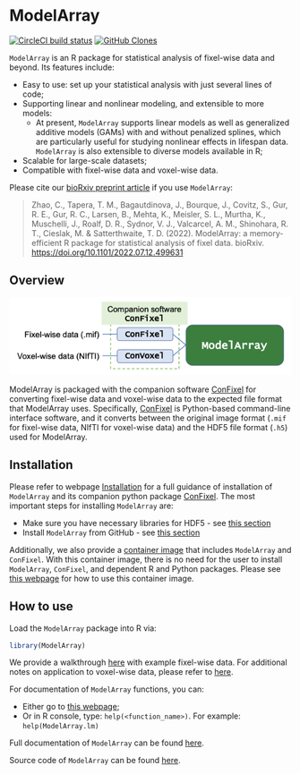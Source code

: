 
<!-- TODO README.md is generated from README.Rmd. Please edit that file -->

# ModelArray

<!-- badges: start -->

[![CircleCI build
status](https://circleci.com/gh/PennLINC/ModelArray.svg?style=svg)](https://circleci.com/gh/PennLINC/ModelArray)
[![GitHub
Clones](https://img.shields.io/badge/dynamic/json?color=success&label=Clone&query=count&url=https://gist.githubusercontent.com/zhao-cy/374b45552335a37d6bd613359eb9bf67/raw/clone.json&logo=github)](https://github.com/MShawon/github-clone-count-badge)
<!-- badges: end -->

`ModelArray` is an R package for statistical analysis of fixel-wise data
and beyond. Its features include:

- Easy to use: set up your statistical analysis with just several lines
  of code;
- Supporting linear and nonlinear modeling, and extensible to more
  models:
  - At present, `ModelArray` supports linear models as well as
    generalized additive models (GAMs) with and without penalized
    splines, which are particularly useful for studying nonlinear
    effects in lifespan data. `ModelArray` is also extensible to diverse
    models available in R;
- Scalable for large-scale datasets;
- Compatible with fixel-wise data and voxel-wise data.

Please cite our [bioRxiv preprint
article](https://doi.org/10.1101/2022.07.12.499631) if you use
`ModelArray`:

> Zhao, C., Tapera, T. M., Bagautdinova, J., Bourque, J., Covitz, S.,
> Gur, R. E., Gur, R. C., Larsen, B., Mehta, K., Meisler, S. L., Murtha,
> K., Muschelli, J., Roalf, D. R., Sydnor, V. J., Valcarcel, A. M.,
> Shinohara, R. T., Cieslak, M. & Satterthwaite, T. D. (2022).
> ModelArray: a memory-efficient R package for statistical analysis of
> fixel data. bioRxiv. <https://doi.org/10.1101/2022.07.12.499631>

## Overview

<center>

![Overview](vignettes/overview_structure.png)

</center>

ModelArray is packaged with the companion software
[ConFixel](https://github.com/PennLINC/ConFixel) for converting
fixel-wise data and voxel-wise data to the expected file format that
ModelArray uses. Specifically,
[ConFixel](https://github.com/PennLINC/ConFixel) is Python-based
command-line interface software, and it converts between the original
image format (`.mif` for fixel-wise data, NIfTI for voxel-wise data) and
the HDF5 file format (`.h5`) used for ModelArray.

<!-- if there is any changes in this overview section, please also update ConFixel's frontpage! -->

## Installation

Please refer to webpage
[Installation](https://pennlinc.github.io/ModelArray/articles/installations.html)
for a full guidance of installation of `ModelArray` and its companion
python package [ConFixel](https://github.com/PennLINC/ConFixel). The
most important steps for installing `ModelArray` are:

- Make sure you have necessary libraries for HDF5 - see [this
  section](https://pennlinc.github.io/ModelArray/articles/installations.html#install-hdf5-libraries-in-the-system)
- Install `ModelArray` from GitHub - see [this
  section](https://pennlinc.github.io/ModelArray/articles/installations.html#install-modelarray-r-package-from-github)

Additionally, we also provide a [container
image](https://hub.docker.com/r/pennlinc/modelarray_confixel) that
includes `ModelArray` and `ConFixel`. With this container image, there
is no need for the user to install `ModelArray`, `ConFixel`, and
dependent R and Python packages. Please see [this
webpage](https://pennlinc.github.io/ModelArray/articles/container.html)
for how to use this container image.

<!-- check above links work, esp those with section titles!!! -->

## How to use

Load the `ModelArray` package into R via:

``` r
library(ModelArray)
```

We provide a walkthrough
[here](https://pennlinc.github.io/ModelArray/articles/walkthrough.html)
with example fixel-wise data. For additional notes on application to
voxel-wise data, please refer to
[here](https://pennlinc.github.io/ModelArray/articles/voxel-wise_data.html).

For documentation of `ModelArray` functions, you can:

- Either go to [this
  webpage](https://pennlinc.github.io/ModelArray/reference/index.html);
- Or in R console, type: `help(<function_name>)`. For example:
  `help(ModelArray.lm)`

Full documentation of `ModelArray` can be found
[here](https://pennlinc.github.io/ModelArray/).

Source code of `ModelArray` can be found
[here](https://github.com/PennLINC/ModelArray).
